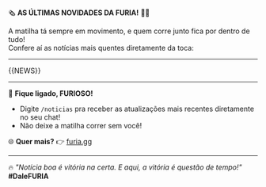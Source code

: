 🗞️ **AS ÚLTIMAS NOVIDADES DA FURIA!** 🦁🔥

A matilha tá sempre em movimento, e quem corre junto fica por dentro de tudo!  
Confere aí as notícias mais quentes diretamente da toca:

---

{{NEWS}}

---

📣 **Fique ligado, FURIOSO!**

- Digite `/noticias` pra receber as atualizações mais recentes diretamente no seu chat!
- Não deixe a matilha correr sem você!

🌐 **Quer mais?**
👉 [furia.gg](https://www.furia.gg)

---

🔥 _"Notícia boa é vitória na certa. E aqui, a vitória é questão de tempo!"_  
**#DaleFURIA**

